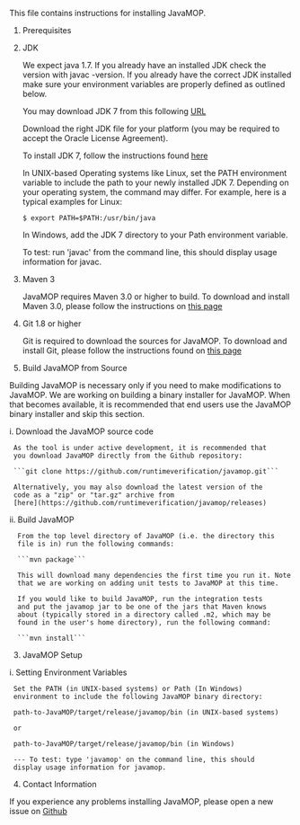 This file contains instructions for installing JavaMOP.

1. Prerequisites

  1. JDK

     We expect java 1.7. If you already have an installed JDK check
     the version with javac -version. If you already have the correct
     JDK installed make sure your environment variables are properly
     defined as outlined below.

     You may download JDK 7 from this following
     [URL](http://www.oracle.com/technetwork/java/javase/downloads/jdk7-downloads-1880260.html)

     Download the right JDK file for your platform (you may be required to
     accept the Oracle License Agreement).

     To install JDK 7, follow the instructions found
     [here](http://docs.oracle.com/javase/7/docs/webnotes/install/)

     In UNIX-based Operating systems like Linux, set the PATH
     environment variable to include the path to your newly installed
     JDK 7. Depending on your operating system, the command may
     differ. For example, here is a typical examples for Linux:

     ```$ export PATH=$PATH:/usr/bin/java```

     In Windows, add the JDK 7 directory to your Path environment variable.

     To test: run 'javac' from the command line, this should display
     usage information for javac.

  2. Maven 3

      JavaMOP requires Maven 3.0 or higher to build. To download and
      install Maven 3.0, please follow the instructions on 
      [this page](http://maven.apache.org/download.cgi)

  3. Git 1.8 or higher

       Git is required to download the sources for JavaMOP. To
       download and install Git, please follow the instructions found
       on [this page](http://git-scm.com/book/en/Getting-Started-Installing-Git)

2. Build JavaMOP from Source

Building JavaMOP is necessary only if you need to make modifications
to JavaMOP.  We are working on building a binary installer for
JavaMOP. When that becomes available, it is recommended that end users
use the JavaMOP binary installer and skip this section.

  i. Download the JavaMOP source code

     As the tool is under active development, it is recommended that
     you download JavaMOP directly from the Github repository:

     ```git clone https://github.com/runtimeverification/javamop.git```

     Alternatively, you may also download the latest version of the
     code as a "zip" or "tar.gz" archive from
     [here](https://github.com/runtimeverification/javamop/releases)

  ii. Build JavaMOP

      From the top level directory of JavaMOP (i.e. the directory this
      file is in) run the following commands:

      ```mvn package```

      This will download many dependencies the first time you run it. Note
      that we are working on adding unit tests to JavaMOP at this time.

      If you would like to build JavaMOP, run the integration tests
      and put the javamop jar to be one of the jars that Maven knows
      about (typically stored in a directory called .m2, which may be
      found in the user's home directory), run the following command:

      ```mvn install```

3. JavaMOP Setup

  i. Setting Environment Variables

     Set the PATH (in UNIX-based systems) or Path (In Windows)
     environment to include the following JavaMOP binary directory:

     path-to-JavaMOP/target/release/javamop/bin (in UNIX-based systems)

     or

     path-to-JavaMOP/target/release/javamop/bin (in Windows)

     --- To test: type 'javamop' on the command line, this should
     display usage information for javamop.

4. Contact Information

If you experience any problems installing JavaMOP, please open a new
issue on [Github](https://github.com/runtimeverification/javamop/issues)
